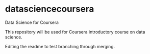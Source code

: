 # datasciencecoursera
Data Science for Coursera

This repository will be used for Coursera introductory course on data science.

Editing the readme to test branching through merging.
